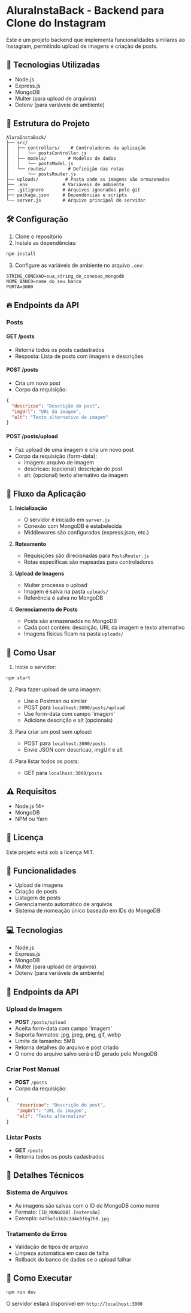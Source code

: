 # AluraInstaBack - Backend para Clone do Instagram

Este é um projeto backend que implementa funcionalidades similares ao Instagram, permitindo upload de imagens e criação de posts.

## 🚀 Tecnologias Utilizadas

- Node.js
- Express.js
- MongoDB
- Multer (para upload de arquivos)
- Dotenv (para variáveis de ambiente)

## 📁 Estrutura do Projeto

```
AluraInstaBack/
├── src/
│   ├── controllers/    # Controladores da aplicação
│   │   └── postsController.js
│   ├── models/        # Modelos de dados
│   │   └── postsModel.js
│   └── routes/        # Definição das rotas
│       └── postsRouter.js
├── uploads/          # Pasta onde as imagens são armazenadas
├── .env             # Variáveis de ambiente
├── .gitignore       # Arquivos ignorados pelo git
├── package.json     # Dependências e scripts
└── server.js        # Arquivo principal do servidor
```

## 🛠️ Configuração

1. Clone o repositório
2. Instale as dependências:
```bash
npm install
```
3. Configure as variáveis de ambiente no arquivo `.env`:
```env
STRING_CONEXAO=sua_string_de_conexao_mongodb
NOME_BANCO=nome_do_seu_banco
PORTA=3000
```

## 🔥 Endpoints da API

### Posts

#### GET /posts
- Retorna todos os posts cadastrados
- Resposta: Lista de posts com imagens e descrições

#### POST /posts
- Cria um novo post
- Corpo da requisição:
```json
{
  "descricao": "Descrição do post",
  "imgUrl": "URL da imagem",
  "alt": "Texto alternativo da imagem"
}
```

#### POST /posts/upload
- Faz upload de uma imagem e cria um novo post
- Corpo da requisição (form-data):
  - imagem: arquivo de imagem
  - descricao: (opcional) descrição do post
  - alt: (opcional) texto alternativo da imagem

## 📝 Fluxo da Aplicação

1. **Inicialização**
   - O servidor é iniciado em `server.js`
   - Conexão com MongoDB é estabelecida
   - Middlewares são configurados (express.json, etc.)

2. **Roteamento**
   - Requisições são direcionadas para `PostsRouter.js`
   - Rotas específicas são mapeadas para controladores

3. **Upload de Imagens**
   - Multer processa o upload
   - Imagem é salva na pasta `uploads/`
   - Referência é salva no MongoDB

4. **Gerenciamento de Posts**
   - Posts são armazenados no MongoDB
   - Cada post contém: descrição, URL da imagem e texto alternativo
   - Imagens físicas ficam na pasta `uploads/`

## 🚦 Como Usar

1. Inicie o servidor:
```bash
npm start
```

2. Para fazer upload de uma imagem:
   - Use o Postman ou similar
   - POST para `localhost:3000/posts/upload`
   - Use form-data com campo 'imagem'
   - Adicione descrição e alt (opcionais)

3. Para criar um post sem upload:
   - POST para `localhost:3000/posts`
   - Envie JSON com descricao, imgUrl e alt

4. Para listar todos os posts:
   - GET para `localhost:3000/posts`

## ⚠️ Requisitos

- Node.js 14+
- MongoDB
- NPM ou Yarn

## 📄 Licença

Este projeto está sob a licença MIT.

## 🚀 Funcionalidades

- Upload de imagens
- Criação de posts
- Listagem de posts
- Gerenciamento automático de arquivos
- Sistema de nomeação único baseado em IDs do MongoDB

## 💻 Tecnologias

- Node.js
- Express.js
- MongoDB
- Multer (para upload de arquivos)
- Dotenv (para variáveis de ambiente)

## 🔧 Endpoints da API

### Upload de Imagem
- **POST** `/posts/upload`
- Aceita form-data com campo 'imagem'
- Suporta formatos: jpg, jpeg, png, gif, webp
- Limite de tamanho: 5MB
- Retorna detalhes do arquivo e post criado
- O nome do arquivo salvo será o ID gerado pelo MongoDB

### Criar Post Manual
- **POST** `/posts`
- Corpo da requisição:
```json
{
    "descricao": "Descrição do post",
    "imgUrl": "URL da imagem",
    "alt": "Texto alternativo"
}
```

### Listar Posts
- **GET** `/posts`
- Retorna todos os posts cadastrados

## 📝 Detalhes Técnicos

### Sistema de Arquivos
- As imagens são salvas com o ID do MongoDB como nome
- Formato: `[ID_MONGODB].[extensão]`
- Exemplo: `64f5e7a1b2c3d4e5f6g7h8.jpg`

### Tratamento de Erros
- Validação de tipos de arquivo
- Limpeza automática em caso de falha
- Rollback do banco de dados se o upload falhar

## 🚀 Como Executar

```bash
npm run dev
```

O servidor estará disponível em `http://localhost:3000`

